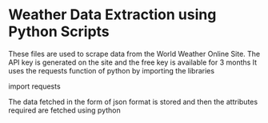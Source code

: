 # Weather Data Extraction using Python Scripts

These files are used to scrape data from the World Weather Online Site.
The API key is generated on the site and the free key is available for 3 months
It uses the requests function of python by importing the libraries 

import requests

The data fetched in the form of json format is stored and then the attributes required are fetched using python
